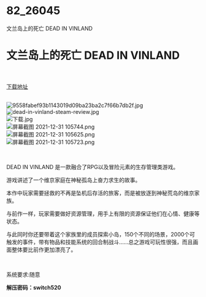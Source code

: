 # 82_26045
文兰岛上的死亡 DEAD IN VINLAND
# 文兰岛上的死亡 DEAD IN VINLAND
 <br/></br>
[下载地址](https://www.switch520.cc/article/26045 "下载地址")
<br/></br>

<p><img title="9558fabef93b1143019d09ba23ba2c7f66b7db2f.jpg" src="https://dd-static.jd.com/ddimg/jfs/t1/172491/13/24890/42233/61ce737aEae8a3960/5ba39e44ba826840.jpg" alt="9558fabef93b1143019d09ba23ba2c7f66b7db2f.jpg"><br>
<img title="dead-in-vinland-steam-review.jpg" src="https://dd-static.jd.com/ddimg/jfs/t1/214747/2/9731/23850/61ce737aEeb230c19/f70eafb01f6c641b.jpg" alt="dead-in-vinland-steam-review.jpg"><br>
<img title="下载.jpg" src="https://dd-static.jd.com/ddimg/jfs/t1/104039/38/20627/35843/61ce737aE5225a8a8/5ffaa19ef30888e2.jpg" alt="下载.jpg"><br>
<img title="屏幕截图 2021-12-31 105744.png" src="https://dd-static.jd.com/ddimg/jfs/t1/175147/18/25220/78678/61ce737aEa33bf5a7/cc15684cf5aa8186.png" alt="屏幕截图 2021-12-31 105744.png"><br>
<img title="屏幕截图 2021-12-31 105625.png" src="https://dd-static.jd.com/ddimg/jfs/t1/175262/20/25086/99668/61ce737aE3d1a4e0c/8aa2c2d5d8e5a830.png" alt="屏幕截图 2021-12-31 105625.png"><br>
<img title="屏幕截图 2021-12-31 105723.png" src="https://dd-static.jd.com/ddimg/jfs/t1/151347/5/24758/91968/61ce737aE5611f8d6/b16c2dd4424195b3.png" alt="屏幕截图 2021-12-31 105723.png"></p>
<p>&nbsp;</p>
<p>DEAD IN VINLAND 是一款融合了RPG以及冒险元素的生存管理类游戏。</p>
<p>游戏讲述了一个维京家庭在神秘孤岛上奋力求生的故事。</p>
<p>本作中玩家需要拯救的不再是坠机后存活的旅客，而是被放逐到神秘荒岛的维京家族。</p>
<p>与前作一样，玩家需要做好资源管理，用手上有限的资源保证他们在心情、健康等状态。</p>
<p>与此同时你还要带着这个家族里的成员探索小岛，150个不同的场景，2000个可触发的事件，带有物品和技能系统的回合制战斗……总之游戏可玩性很强，而且画面整体要比前作更加漂亮了。</p>
<p>&nbsp;</p>
<p>系统要求:随意</p>
<p><strong>解压密码：switch520</strong></p>


